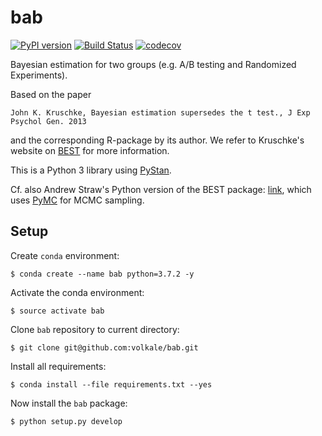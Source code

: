 # bab

[![PyPI version](https://badge.fury.io/py/bab.svg)](https://badge.fury.io/py/bap)
[![Build Status](https://travis-ci.com/volkale/bab.svg?token=9JgTwriYTrtamJ3cXPvS&branch=develop)](https://travis-ci.com/volkale/bab)
[![codecov](https://codecov.io/gh/volkale/bab/branch/develop/graph/badge.svg)](https://codecov.io/gh/volkale/bab)

Bayesian estimation for two groups (e.g. A/B testing and Randomized Experiments).

Based on the paper

    John K. Kruschke, Bayesian estimation supersedes the t test., J Exp Psychol Gen. 2013

and the corresponding R-package by its author.
We refer to Kruschke's website on [BEST](http://www.indiana.edu/~kruschke/BEST/) for more information.

This is a Python 3 library using [PyStan](https://pystan.readthedocs.io/en/latest/).

Cf. also Andrew Straw's Python version of the BEST package: [link](https://github.com/strawlab/best),
which uses [PyMC](https://github.com/pymc-devs/pymc) for MCMC sampling.

## Setup

Create `conda` environment:

    $ conda create --name bab python=3.7.2 -y

Activate the conda environment:

    $ source activate bab

Clone `bab` repository to current directory:

    $ git clone git@github.com:volkale/bab.git

Install all requirements:

    $ conda install --file requirements.txt --yes

Now install the `bab` package:

    $ python setup.py develop

